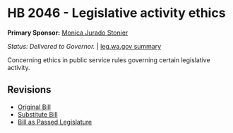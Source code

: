 # HB 2046 - Legislative activity ethics
**Primary Sponsor:** [Monica Jurado Stonier](/person/leg/monica.stonier.md)

*Status: Delivered to Governor.* | [leg.wa.gov summary](https://app.leg.wa.gov/billsummary?BillNumber=2046&Year=2021)

Concerning ethics in public service rules governing certain legislative activity.

## Revisions
* [Original Bill](1/)
* [Substitute Bill](S/)
* [Bill as Passed Legislature](S.PL/)